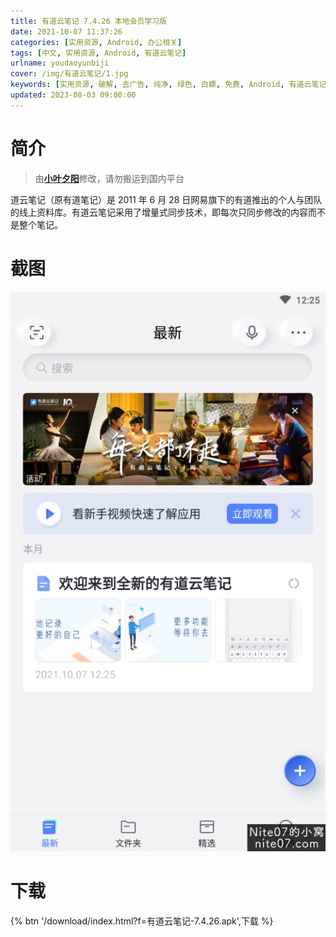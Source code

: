 ```yaml
---
title: 有道云笔记 7.4.26 本地会员学习版
date: 2021-10-07 11:37:26
categories: [实用资源, Android, 办公相关]
tags: [中文, 实用资源, Android, 有道云笔记]
urlname: youdaoyunbiji
cover: /img/有道云笔记/1.jpg
keywords: [实用资源, 破解, 去广告, 纯净, 绿色, 白嫖, 免费, Android, 有道云笔记]
updated: 2023-08-03 09:00:00
---
```


# 简介

> 由[**小叶夕阳**](/laiyuan)修改，请勿搬运到国内平台

道云笔记（原有道笔记）是 2011 年 6 月 28 日网易旗下的有道推出的个人与团队的线上资料库。有道云笔记采用了增量式同步技术，即每次只同步修改的内容而不是整个笔记。

# 截图

![](/img/有道云笔记/2.jpg)

# 下载

{% btn '/download/index.html?f=有道云笔记-7.4.26.apk',下载 %}
